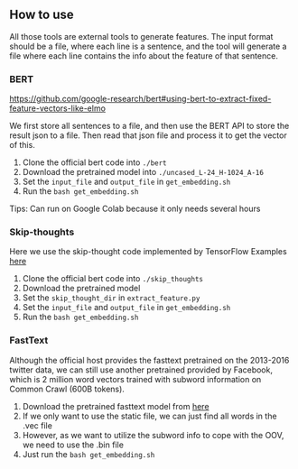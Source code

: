 ## How to use

All those tools are external tools to generate features.
The input format should be a file, where each line is a sentence, and the tool will generate a file where each line contains the info about the feature of that sentence.

### BERT
https://github.com/google-research/bert#using-bert-to-extract-fixed-feature-vectors-like-elmo

We first store all sentences to a file, and then use the BERT API to store the result json to a file.
Then read that json file and process it to get the vector of this.

1. Clone the official bert code into `./bert`
1. Download the pretrained model into `./uncased_L-24_H-1024_A-16`
1. Set the `input_file` and `output_file` in `get_embedding.sh`
1. Run the `bash get_embedding.sh`

Tips: Can run on Google Colab because it only needs several hours

### Skip-thoughts

Here we use the skip-thought code implemented by TensorFlow Examples [here](https://github.com/tensorflow/models/tree/master/research/skip_thoughts)

1. Clone the official bert code into `./skip_thoughts`
1. Download the pretrained model
1. Set the `skip_thought_dir` in `extract_feature.py`
1. Set the `input_file` and `output_file` in `get_embedding.sh`
1. Run the `bash get_embedding.sh`

### FastText

Although the official host provides the fasttext pretrained on the 2013-2016 twitter data, we can still use another pretrained provided by Facebook,
which is 2 million word vectors trained with subword information on Common Crawl (600B tokens).

1. Download the pretrained fasttext model from [here](https://fasttext.cc/docs/en/english-vectors.html)
1. If we only want to use the static file, we can just find all words in the .vec file
1. However, as we want to utilize the subword info to cope with the OOV, we need to use the .bin file
1. Just run the `bash get_embedding.sh`
